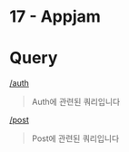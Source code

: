 # 17 - Appjam

# Query
[/auth](/Docs/auth.md)

> Auth에 관련된 쿼리입니다

[/post](/Docs/post.md)

> Post에 관련된 쿼리입니다